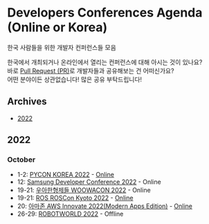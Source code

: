 # Developers Conferences Agenda (Online or Korea)
한국 사람들을 위한 개발자 컨퍼런스들 모음

한국에서 개최되거나 온라인에서 열리는 컨퍼런스에 대해 아시는 것이 있나요? </br>
바로 [Pull Request (PR)](https://github.com/DrawingProcess/korea-developers-conferences-agenda/pulls)로 개발자들과 공유해보는 건 어떠신가요? </br>
어떤 분야이든 상관없습니다! 많은 공유 부탁드립니다!

## Archives

* [2022](archives/2022.md)

## 2022

### October

* 1-2: [PYCON KOREA 2022](https://2022.pycon.kr/) - [Online](https://www.youtube.com/PyConKRtube)
* 12: [Samsung Developer Conference 2022](https://www.samsungdeveloperconference.com/) - Online
* 19-21: [우아한형제들 WOOWACON 2022](https://woowacon.com/) - Online
* 19-21: [ROS ROSCon Kyoto 2022](https://roscon.ros.org/2022/) - [Online](https://discourse.ros.org/t/roscon-live-stream-links-and-chat-channel/27818)
* 20: [아마존 AWS Innovate 2022(Modern Apps Edition)](https://aws.amazon.com/ko/events/aws-innovate/apj/modern-apps#agenda) - [Online](https://www.youtube.com/c/AWSKorea/playlists?view=50&sort=dd&shelf_id=8)
* 26-29: [ROBOTWORLD 2022](http://www.robotworld.or.kr/wp/) - Offline
